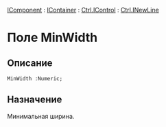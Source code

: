 ﻿---
Link: Com.Ctrl.INewLine.@MinWidth
---

[IComponent](topic:Com.Custom.ComClasses.IComponent.Default) :
[IContainer](topic:Com.Custom.ComClasses.IContainer.Default) :
[Ctrl.IControl](topic:Com.Custom.ComClasses.Ctrl.IControl.Default) :
[Ctrl.INewLine](Default)

# Поле MinWidth

## Описание

    MinWidth :Numeric;

## Назначение

Минимальная ширина.